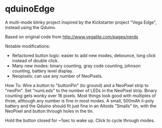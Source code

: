 # qduinoEdge
A multi-mode blinky project inspired by the Kickstarter project "Vega Edge", instead
using the Qduino.

Based on original code from http://www.vegalite.com/pages/nerds

Notable modifications:
* Refactored button logic: easier to add new modes, debounce, long click instead of double click.
* Many new modes: binary counting, gray code counting, johnson counting, battery level display.
* Neopixels: can use any number of NeoPixels.

How To:
Wire a button to "buttonPin" (to ground) and a NeoPixel strip to "neoPin". Set "numLeds" to the 
number of LEDs in the NeoPixel strip. Binary counting gets wonky over 16 pixels. Most things look
good with multiples of three, although any number is fine in most modes. A small, 500mAh li-poly
battery and the Qduino should fit just fine in an Altoids "Smalls" tin, with the NeoPixel and
button through holes in the tin.

Hold the button closed for ~1sec to wake up. Click to cycle through modes.
